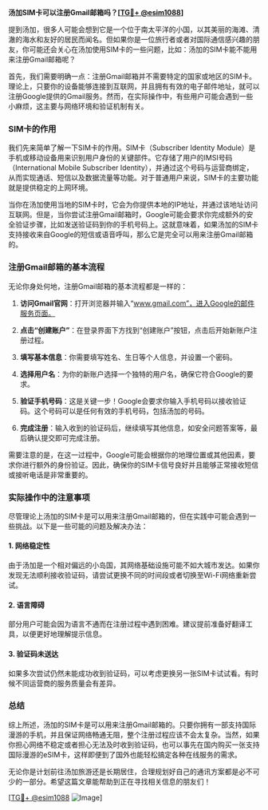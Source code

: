 **汤加SIM卡可以注册Gmail邮箱吗？[[TG💪+ @esim1088](https://t.me/s/esim1088)]**

提到汤加，很多人可能会想到它是一个位于南太平洋的小国，以其美丽的海滩、清澈的海水和友好的居民而闻名。但如果你是一位旅行者或者对国际通信感兴趣的朋友，你可能还会关心在汤加使用SIM卡的一些问题，比如：汤加的SIM卡能不能用来注册Gmail邮箱呢？

首先，我们需要明确一点：注册Gmail邮箱并不需要特定的国家或地区的SIM卡。理论上，只要你的设备能够连接到互联网，并且拥有有效的电子邮件地址，就可以注册Google提供的Gmail服务。然而，在实际操作中，有些用户可能会遇到一些小麻烦，这主要与网络环境和验证机制有关。

### SIM卡的作用

我们先来简单了解一下SIM卡的作用。SIM卡（Subscriber Identity Module）是手机或移动设备用来识别用户身份的关键部件。它存储了用户的IMSI号码（International Mobile Subscriber Identity），并通过这个号码与运营商绑定，从而实现通话、短信以及数据流量等功能。对于普通用户来说，SIM卡的主要功能就是提供稳定的上网环境。

当你在汤加使用当地的SIM卡时，它会为你提供本地的IP地址，并通过该地址访问互联网。但是，当你尝试注册Gmail邮箱时，Google可能会要求你完成额外的安全验证步骤，比如发送验证码到你的手机号码上。这就意味着，如果汤加的SIM卡支持接收来自Google的短信或语音呼叫，那么它是完全可以用来注册Gmail邮箱的。

### 注册Gmail邮箱的基本流程

无论你身处何地，注册Gmail邮箱的基本流程都是一样的：

1. **访问Gmail官网**：打开浏览器并输入“www.gmail.com”，进入Google的邮件服务页面。
   
2. **点击“创建账户”**：在登录界面下方找到“创建账户”按钮，点击后开始新账户注册过程。

3. **填写基本信息**：你需要填写姓名、生日等个人信息，并设置一个密码。

4. **选择用户名**：为你的新账户选择一个独特的用户名，确保它符合Google的要求。

5. **验证手机号码**：这是关键一步！Google会要求你输入手机号码以接收验证码。这个号码可以是任何有效的手机号码，包括汤加的号码。

6. **完成注册**：输入收到的验证码后，继续填写其他信息，如安全问题答案等，最后确认提交即可完成注册。

需要注意的是，在这一过程中，Google可能会根据你的地理位置或其他因素，要求你进行额外的身份验证。因此，确保你的SIM卡信号良好并且能够正常接收短信或接听电话是非常重要的。

### 实际操作中的注意事项

尽管理论上汤加的SIM卡是可以用来注册Gmail邮箱的，但在实践中可能会遇到一些挑战。以下是一些可能的问题及解决办法：

#### 1. 网络稳定性
由于汤加是一个相对偏远的小岛国，其网络基础设施可能不如大城市发达。如果你发现无法顺利接收验证码，请尝试更换不同的时间段或者切换至Wi-Fi网络重新尝试。

#### 2. 语言障碍
部分用户可能会因为语言不通而在注册过程中遇到困难。建议提前准备好翻译工具，以便更好地理解提示信息。

#### 3. 验证码未送达
如果多次尝试仍然未能成功收到验证码，可以考虑更换另一张SIM卡试试看。有时候不同运营商的服务质量会有差异。

### 总结

综上所述，汤加的SIM卡是可以用来注册Gmail邮箱的。只要你拥有一部支持国际漫游的手机，并且保证网络畅通无阻，整个注册过程应该不会太复杂。当然，如果你担心网络不稳定或者担心无法及时收到验证码，也可以事先在国内购买一张支持国际漫游的eSIM卡，这样即便到了国外也能轻松搞定各种在线服务的需求。

无论你是计划前往汤加旅游还是长期居住，合理规划好自己的通讯方案都是必不可少的一部分。希望这篇文章能帮助到正在寻找相关信息的朋友们！

[[TG💪+ @esim1088](https://t.me/s/esim1088) ![Image](https://i.postimg.cc/4NQfJmqS/Snipaste-2025-05-13-00-14-12.png)]